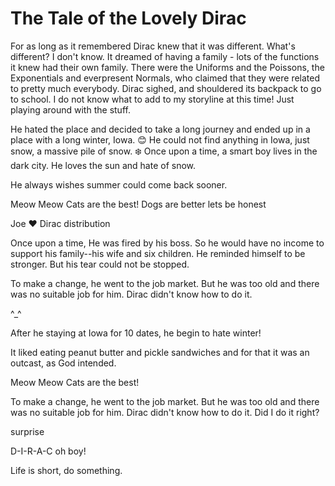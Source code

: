 # The Tale of the Lovely Dirac
For as long as it remembered Dirac knew that it was different. What's different?
I don't know.
It dreamed of having a family - lots of the functions it knew had their own family. There were the Uniforms and the Poissons, the Exponentials and everpresent Normals, who claimed that they were related to pretty much everybody. Dirac sighed, and shouldered its backpack to go to school.
I do not know what to add to my storyline at this time!
Just playing around with the stuff.

He hated the place and decided to take a long journey and ended up in a place with a long winter, Iowa.  :blush:
He could not find anything in Iowa, just snow, a massive pile of snow. :snowflake:
Once upon a time, a smart boy lives in the dark city. He loves the sun and hate of snow.

He always wishes summer could come back sooner.

Meow Meow Cats are the best!
Dogs are better lets be honest 

Joe :heart: Dirac distribution

Once upon a time,
He was fired by his boss. So he would have no income to support his family--his wife and six children. He reminded himself to be stronger. But his tear could not be stopped.

To make a change, he went to the job market. But he was too old and there was no suitable job for him. Dirac didn't know how to do it.

^_^

After he staying at Iowa for 10 dates, he begin to hate winter!


It liked eating peanut butter and pickle sandwiches and for that it was an outcast, as God intended. 

Meow Meow Cats are the best!

To make a change, he went to the job market. But he was too old and there was no suitable job for him. Dirac didn't know how to do it.
Did I do it right?

surprise

D-I-R-A-C oh boy!


Life is short, do something.
